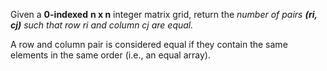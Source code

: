 Given a **0-indexed** **n x n** integer matrix grid, return the <em>number of pairs **(ri, cj)** such that row ri and column cj are equal.</em>

A row and column pair is considered equal if they contain the same elements in the same order (i.e., an equal array).